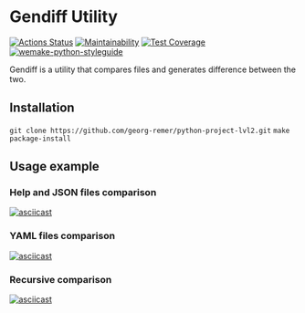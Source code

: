 # Gendiff Utility
[![Actions Status](https://github.com/georg-remer/python-project-lvl2/workflows/hexlet-check/badge.svg)](https://github.com/georg-remer/python-project-lvl2/actions)
[![Maintainability](https://api.codeclimate.com/v1/badges/8a7aa80ce3dc08e893d5/maintainability)](https://codeclimate.com/github/georg-remer/python-project-lvl2/maintainability)
[![Test Coverage](https://api.codeclimate.com/v1/badges/8a7aa80ce3dc08e893d5/test_coverage)](https://codeclimate.com/github/georg-remer/python-project-lvl2/test_coverage)
[![wemake-python-styleguide](https://img.shields.io/badge/style-wemake-000000.svg)](https://github.com/wemake-services/wemake-python-styleguide)

Gendiff is a utility that compares files and generates difference between the two.

## Installation

`git clone https://github.com/georg-remer/python-project-lvl2.git`
`make package-install`

## Usage example

### Help and JSON files comparison
[![asciicast](https://asciinema.org/a/382161.svg)](https://asciinema.org/a/382161)

### YAML files comparison
[![asciicast](https://asciinema.org/a/386766.svg)](https://asciinema.org/a/386766)

### Recursive comparison
[![asciicast](https://asciinema.org/a/388743.svg)](https://asciinema.org/a/388743)